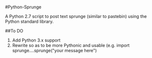 #Python-Sprunge

A Python 2.7 script to post text sprunge (similar to pastebin) using the Python standard library.

##To DO

1. Add Python 3.x support
2. Rewrite so as to be more Pythonic and usable (e.g. import sprunge....sprunge("your message here")
